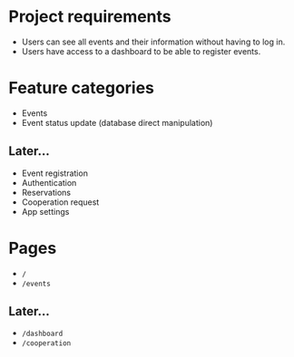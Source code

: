 # Project requirements

- Users can see all events and their information without having to log in.
- Users have access to a dashboard to be able to register events.

# Feature categories

- Events
- Event status update (database direct manipulation)

## Later...

- Event registration
- Authentication
- Reservations
- Cooperation request
- App settings

# Pages

- `/`
- `/events`

## Later...

- `/dashboard`
- `/cooperation`
